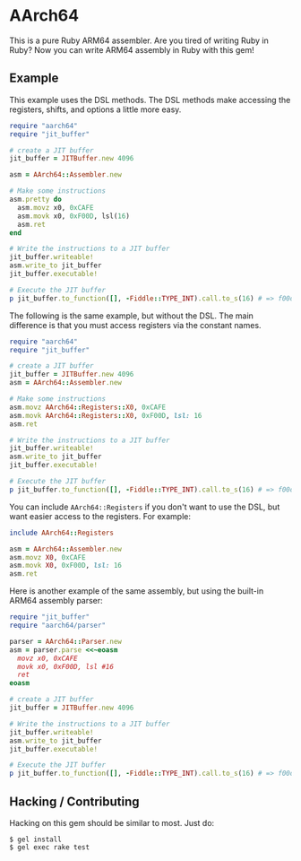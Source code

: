 # AArch64

This is a pure Ruby ARM64 assembler.  Are you tired of writing Ruby in Ruby?
Now you can write ARM64 assembly in Ruby with this gem!

## Example

This example uses the DSL methods.  The DSL methods make accessing the
registers, shifts, and options a little more easy.

```ruby
require "aarch64"
require "jit_buffer"

# create a JIT buffer
jit_buffer = JITBuffer.new 4096

asm = AArch64::Assembler.new

# Make some instructions
asm.pretty do
  asm.movz x0, 0xCAFE
  asm.movk x0, 0xF00D, lsl(16)
  asm.ret
end

# Write the instructions to a JIT buffer
jit_buffer.writeable!
asm.write_to jit_buffer
jit_buffer.executable!

# Execute the JIT buffer
p jit_buffer.to_function([], -Fiddle::TYPE_INT).call.to_s(16) # => f00dcafe
```

The following is the same example, but without the DSL.  The main difference is
that you must access registers via the constant names.

```ruby
require "aarch64"
require "jit_buffer"

# create a JIT buffer
jit_buffer = JITBuffer.new 4096
asm = AArch64::Assembler.new

# Make some instructions
asm.movz AArch64::Registers::X0, 0xCAFE
asm.movk AArch64::Registers::X0, 0xF00D, lsl: 16
asm.ret

# Write the instructions to a JIT buffer
jit_buffer.writeable!
asm.write_to jit_buffer
jit_buffer.executable!

# Execute the JIT buffer
p jit_buffer.to_function([], -Fiddle::TYPE_INT).call.to_s(16) # => f00dcafe
```

You can include `AArch64::Registers` if you don't want to use the DSL, but
want easier access to the registers.  For example:

```ruby
include AArch64::Registers

asm = AArch64::Assembler.new
asm.movz X0, 0xCAFE
asm.movk X0, 0xF00D, lsl: 16
asm.ret
```

Here is another example of the same assembly, but using the built-in ARM64
assembly parser:

```ruby
require "jit_buffer"
require "aarch64/parser"

parser = AArch64::Parser.new
asm = parser.parse <<~eoasm
  movz x0, 0xCAFE
  movk x0, 0xF00D, lsl #16
  ret
eoasm

# create a JIT buffer
jit_buffer = JITBuffer.new 4096

# Write the instructions to a JIT buffer
jit_buffer.writeable!
asm.write_to jit_buffer
jit_buffer.executable!

# Execute the JIT buffer
p jit_buffer.to_function([], -Fiddle::TYPE_INT).call.to_s(16) # => f00dcafe
```

## Hacking / Contributing

Hacking on this gem should be similar to most.  Just do:

```
$ gel install
$ gel exec rake test
```
